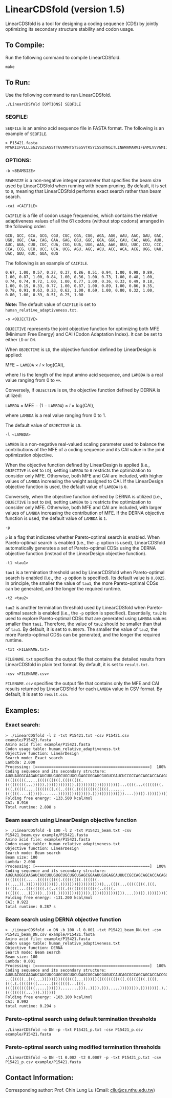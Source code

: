 # LinearCDSfold (version 1.5)

LinearCDSfold is a tool for designing a coding sequence (CDS) by jointly optimizing its secondary structure stability and codon usage.

## To Compile:
Run the following command to compile LinearCDSfold.

```
make
```

## To Run:
Use the following command to run LinearCDSfold.

```
./LinearCDSfold [OPTIONS] SEQFILE
```

### SEQFILE:

`SEQFILE` is an amino acid sequence file in FASTA format. The following is an example of `SEQFILE`.

```
> P15421.fasta
MYGKIIFVLLLSGIVSISASSTTGVAMHTSTSSSVTKSYISSQTNGITLINWWAMARVIFEVMLVVVGMIILISYCIR
```

### OPTIONS:

```
-b <BEAMSIZE>
```

`BEAMSIZE` is a non-negative integer parameter that specifies the beam size used by LinearCDSfold when running with beam pruning. By default, it is set to `0`, meaning that LinearCDSfold performs exact search rather than beam search.

```
-cai <CAIFILE>
```

`CAIFILE` is a file of codon usage frequencies, which contains the relative adaptiveness values of all the 61 codons (without stop codons) arranged in the following order: 

`GCU, GCC, GCA, GCG, CGU, CGC, CGA, CGG, AGA, AGG, AAU, AAC, GAU, GAC, UGU, UGC, CAA, CAG, GAA, GAG, GGU, GGC, GGA, GGG, CAU, CAC, AUG, AUU, AUC, AUA, CUU, CUC, CUA, CUG, UUA, UUG, AAA, AAG, UUU, UUC, CCU, CCC, CCA, CCG, UCU, UCC, UCA, UCG, AGU, AGC, ACU, ACC, ACA, ACG, UGG, UAU, UAC, GUU, GUC, GUA, GUG`

The following is an example of `CAIFILE`.

`0.67, 1.00, 0.57, 0.27, 0.37, 0.86, 0.51, 0.94, 1.00, 0.98, 0.89, 1.00, 0.87, 1.00, 0.84, 1.00, 0.36, 1.00, 0.73, 1.00, 0.48, 1.00, 0.74, 0.74, 0.72, 1.00, 1.00, 0.77, 1.00, 0.36, 0.33, 0.49, 0.18, 1.00, 0.19, 0.33, 0.77, 1.00, 0.87, 1.00, 0.89, 1.00, 0.86, 0.35, 0.78, 0.91, 0.63, 0.23, 0.62, 1.00, 0.69, 1.00, 0.80, 0.32, 1.00, 0.80, 1.00, 0.39, 0.51, 0.25, 1.00`

**Note:** The default value of `CAIFILE` is set to `human_relative_adaptiveness.txt`.

```
-o <OBJECTIVE>
```
`OBJECTIVE` represents the joint objective function for optimizing both MFE (Minimum Free Energy) and CAI (Codon Adaptation Index). It can be set to either `LD` or `DN`.

When `OBJECTIVE` is `LD`, the objective function defined by LinearDesign is applied:

MFE − `LAMBDA` × _l_ × log(CAI),

where _l_ is the length of the input amino acid sequence, and `LAMBDA` is a real value ranging from 0 to ∞.

Conversely, if `OBJECTIVE` is `DN`, the objective function defined by DERNA is utilized:

`LAMBDA` × MFE − (1 − `LAMBDA`) × _l_ × log(CAI),

where `LAMBDA` is a real value ranging from 0 to 1.

The default value of `OBJECTIVE` is `LD`.

```
-l <LAMBDA>
```

`LAMBDA` is a non-negative real-valued scaling parameter used to balance the contributions of the MFE of a coding sequence and its CAI value in the joint optimization objective.

When the objective function defined by LinearDesign is applied (i.e., `OBJECTIVE` is set to `LD`), setting `LAMBDA` to `0` restricts the optimization to consider only MFE. Otherwise, both MFE and CAI are included, with higher values of `LAMBDA` increasing the weight assigned to CAI. If the LinearDesign objective function is used, the default value of `LAMBDA` is `0`.

Conversely, when the objective function defined by DERNA is utilized (i.e., `OBJECTIVE` is set to `DN`), setting `LAMBDA` to `1` restricts the optimization to consider only MFE. Otherwise, both MFE and CAI are included, with larger values of `LAMBDA` increasing the contribution of MFE. If the DERNA objective function is used, the default value of `LAMBDA` is `1`.

```
-p 
```

`p` is a flag that indicates whether Pareto-optimal search is enabled. When Pareto-optimal search is enabled (i.e., the `-p` option is used), LinearCDSfold automatically generates a set of Pareto-optimal CDSs using the DERNA objective function (instead of the LinearDesign objective function).

```
-t1 <tau1>
```

`tau1` is a termination threshold used by LinearCDSfold when Pareto-optimal search is enabled (i.e., the `-p` option is specified). Its default value is `0.0025`. In principle, the smaller the value of `tau1`, the more Pareto-optimal CDSs can be generated, and the longer the required runtime.

```
-t2 <tau2>
```

`tau2` is another termination threshold used by LinearCDSfold when Pareto-optimal search is enabled (i.e., the `-p` option is specified). Essentially, `tau2` is used to explore Pareto-optimal CDSs that are generated using `LAMBDA` values smaller than `tau1`. Therefore, the value of `tau2` should be smaller than that of `tau1`. By default, it is set to `0.00075`. The smaller the value of `tau2`, the more Pareto-optimal CDSs can be generated, and the longer the required runtime.

```
-txt <FILENAME.txt>
```

`FILENAME.txt` specifies the output file that contains the detailed results from LinearCDSfold in plain text format. By default, it is set to `result.txt`.

```
-csv <FILENAME.csv>
```

`FILENAME.csv` specifies the output file that contains only the MFE and CAI results returned by LinearCDSfold for each `LAMBDA` value in CSV format. By default, it is set to `result.csv`.

## Examples:

### Exact search:

```
> ./LinearCDSfold -l 2 -txt P15421.txt -csv P15421.csv example/P15421.fasta
Amino acid file: example/P15421.fasta
Codon usage table: human_relative_adaptiveness.txt
Objective function: LinearDesign
Search mode: Exact search 
Lambda: 2.000
Processing: [==================================================]  100%
Coding sequence and its secondary structure:
AUGUAUGGCAAGAUCAUCUUUGUGCUGCUGCUGAGCGGGAUCGUGUCGAUCUCCGCCAGCAGCACCACAGGGGUGGCCAUGCAUACCUCUACCAGCAGUAGCGUGACCAAGAGCUACAUCUCCAGCCAGACCAACGGCAUCACCUUGAUCAACUGGUGGGCCAUGGCCCGCGUGAUCUUCGAGGUGAUGCUGGUGGUGGUGGGGAUGAUCAUCUUGAUCAGCUACUGCAUUAGA
(((((((((.....((((((((((.((((((((.(((((((((...))))).)))))))))))).)))))))))))))))))))...((((...((((((((.(((.(((((....((((((((.((..((((.((((((((((((((.......((((((....)))))).......)))))))))))))).))))))))))))))....))))).)))))))))))..))))
Folding free energy: -133.500 kcal/mol
CAI: 0.916
Total runtime: 2.898 s
```

### Beam search using LinearDesign objective function

```
> ./LinearCDSfold -b 100 -l 2 -txt P15421_beam.txt -csv P15421_beam.csv example/P15421.fasta
Amino acid file: example/P15421.fasta
Codon usage table: human_relative_adaptiveness.txt
Objective function: LinearDesign
Search mode: Beam search
Beam size: 100
Lambda: 2.000
Processing: [==================================================]  100%
Coding sequence and its secondary structure:
AUGUAUGGCAAGAUCAUCUUUGUGCUGCUGCUGAGCGGAAUUGUGAGCAUUUCCGCCAGCAGCACCACAGGGGUGGCCAUGCAUACCUCUACCAGCAGUAGCGUGACCAAGAGCUACAUCUCCAGCCAGACCAACGGCAUCACCUUGAUCAAUUGGUGGGCCAUGGCCCGCGUGAUUUUCGAGGUGAUGCUGGUGGUGGUGGGGAUGAUCAUCUUGAUCAGCUACUGCAUUAGA
(((((((((.....((((((((((.((((((((.((((((.((....)).)))))))))))))).)))))))))))))))))))...((((...((((((((.(((.(((((....((((((((.((..((((.((((((((((((((..((((.((((((....))))))..)))).)))))))))))))).))))))))))))))....))))).)))))))))))..))))
Folding free energy: -131.200 kcal/mol
CAI: 0.922
total runtime: 0.287 s
```

### Beam search using DERNA objective function

```
> ./LinearCDSfold -o DN -b 100 -l 0.001 -txt P15421_beam_DN.txt -csv P15421_beam_DN.csv example/P15421.fasta
Amino acid file: example/P15421.fasta
Codon usage table: human_relative_adaptiveness.txt
Objective function: DERNA
Search mode: Beam search
Beam size: 100
Lambda: 0.001
Processing: [==================================================]  100%
Coding sequence and its secondary structure:
AUGUACGGCAAGAUCAUCUUCGUGCUGCUGCUGAGCGGCAUCGUGUCCAUCAGCGCCAGCAGCACCACCGGCGUGGCCAUGCACACCUCCACCAGCAGCAGCGUGACCAAGAGCUACAUCAGCUCUCAGACCAAUGGCAUCACCCUGAUCAACUGGUGGGCCAUGGCCAGGGUGAUCUUCGAGGUGAUGCUGGUGGUGGUGGGCAUGAUCAUCCUGAUCAGCUACUGCAUCAGG
..((((((..(((...)))))))))((((((...))))))((((((((((((.((((((((.((((.(((.(.((((((((......((((((((...(((.(((((((((((((.....))))))........)))..)))).))).....)))))))).)))))))).).))......).)))).)))))))).))))))))))))....(((((((((...))).))))))
Folding free energy: -103.100 kcal/mol
CAI: 0.992
total runtime: 0.294 s
```

### Pareto-optimal search using default termination thresholds

```
./LinearCDSfold -o DN -p -txt P15421_p.txt -csv P15421_p.csv example/P15421.fasta
```

### Pareto-optimal search using modified termination thresholds

```
./LinearCDSfold -o DN -t1 0.002 -t2 0.0007 -p -txt P15421_p.txt -csv P15421_p.csv example/P15421.fasta
```
## Contact Information:

Corresponding author: Prof. Chin Lung Lu (Email: cllu@cs.nthu.edu.tw)
